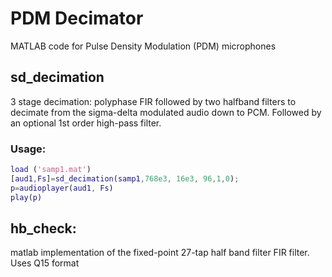 # PDM Decimator
MATLAB code for Pulse Density Modulation (PDM) microphones 

## sd_decimation

3 stage decimation: polyphase FIR followed by two halfband filters to decimate from the sigma-delta modulated audio down to PCM.  Followed by an optional 1st order high-pass filter.  

### Usage: 

```matlab
load ('samp1.mat')
[aud1,Fs]=sd_decimation(samp1,768e3, 16e3, 96,1,0);
p=audioplayer(aud1, Fs)
play(p)
```

## hb_check: 
matlab implementation of the fixed-point 27-tap half band filter FIR filter.  
Uses Q15 format
